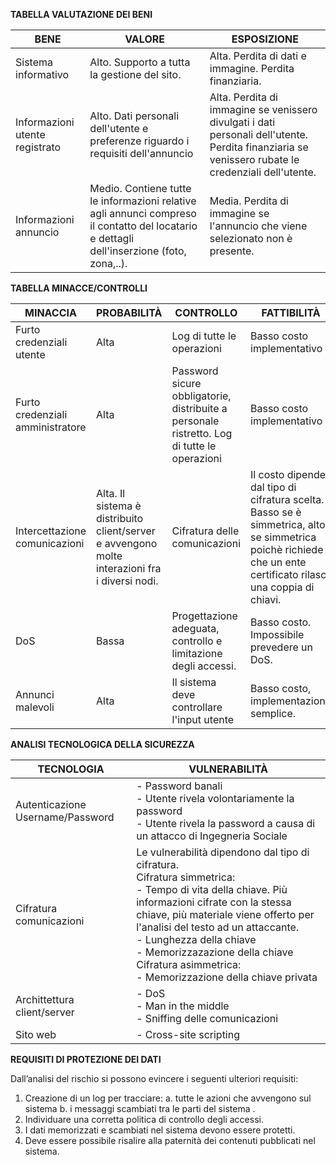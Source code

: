
**TABELLA VALUTAZIONE DEI BENI**

BENE | VALORE | ESPOSIZIONE
-----|--------|------------
Sistema informativo | Alto. Supporto a tutta la gestione del sito. | Alta. Perdita di dati e immagine. Perdita finanziaria.     
Informazioni utente registrato | Alto. Dati personali dell'utente e preferenze riguardo i requisiti dell'annuncio | Alta. Perdita di immagine se venissero divulgati i dati personali dell'utente. Perdita finanziaria se venissero rubate le credenziali dell'utente.
Informazioni annuncio | Medio. Contiene tutte le informazioni relative agli annunci compreso il contatto del locatario e dettagli dell'inserzione (foto, zona,..). | Media. Perdita di immagine se l'annuncio che viene selezionato non è presente.

**TABELLA MINACCE/CONTROLLI**

MINACCIA | PROBABILITÀ | CONTROLLO | FATTIBILITÀ
---------|-------------|-----------|------------
Furto credenziali utente | Alta | Log di tutte le operazioni | Basso costo implementativo 
Furto credenziali amministratore | Alta | Password sicure obbligatorie, distribuite a personale ristretto. Log di tutte le operazioni | Basso costo implementativo
Intercettazione comunicazioni | Alta. Il sistema è distribuito client/server e avvengono molte interazioni fra i diversi nodi. | Cifratura delle comunicazioni | Il costo dipende dal tipo di cifratura scelta. Basso se è simmetrica, alto se simmetrica poichè richiede che un ente certificato rilasci una coppia di chiavi.
DoS | Bassa| Progettazione adeguata, controllo e limitazione degli accessi. | Basso costo. Impossibile prevedere un DoS.
Annunci malevoli | Alta | Il sistema deve controllare l'input utente | Basso costo, implementazione semplice.

**ANALISI TECNOLOGICA DELLA SICUREZZA**


TECNOLOGIA | VULNERABILITÀ
-----------|--------------
Autenticazione Username/Password | - Password banali <br/> - Utente rivela volontariamente la password <br/> - Utente rivela la password a causa di un attacco di Ingegneria Sociale
Cifratura comunicazioni  | Le vulnerabilità dipendono dal tipo di cifratura.<br/>Cifratura simmetrica:<br/> - Tempo di vita della chiave. Più informazioni cifrate con la stessa chiave, più materiale viene offerto per l'analisi del testo ad un attaccante.<br/> - Lunghezza della chiave<br/> - Memorizzazazione della chiave<br/>Cifratura asimmetrica:<br/> - Memorizzazione della chiave privata
Archittettura client/server | - DoS<br/> - Man in the middle<br/> - Sniffing delle comunicazioni
Sito web | - Cross-site scripting

**REQUISITI DI PROTEZIONE DEI DATI**

Dall’analisi del rischio si possono evincere i seguenti ulteriori requisiti:

1. Creazione di un log per tracciare:
  a. tutte le azioni che avvengono sul sistema
  b. i messaggi scambiati tra le parti del sistema .
2. Individuare una corretta politica di controllo degli accessi.
3. I dati memorizzati e scambiati nel sistema devono essere protetti.
4. Deve essere possibile risalire alla paternità dei contenuti pubblicati nel sistema.
